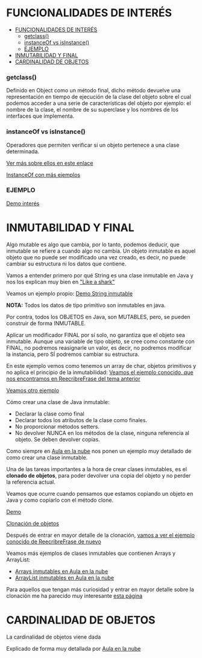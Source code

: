 # FUNCIONALIDADES DE INTERÉS

<!-- TOC -->
* [FUNCIONALIDADES DE INTERÉS](#funcionalidades-de-interés)
    * [getclass()](#getclass)
    * [instanceOf vs isInstance()](#instanceof-vs-isinstance)
    * [EJEMPLO](#ejemplo)
* [INMUTABILIDAD Y FINAL](#inmutabilidad-y-final)
* [CARDINALIDAD DE OBJETOS](#cardinalidad-de-objetos)
<!-- TOC -->

### getclass()
Definido en Object como un método final, dicho método devuelve una representación en tiempo de ejecución de
la clase del objeto sobre el cual podemos acceder a una serie de características del objeto por ejemplo: el nombre 
de la clase, el nombre de su superclase y los nombres de los interfaces que implementa.

### instanceOf vs isInstance()
Operadores que permiten verificar si un objeto pertenece a una clase determinada. 

[Ver más sobre ellos en este enlace](https://ifgeekthen.nttdata.com/es/que-es-y-como-utilizar-instanceof-en-java)

[InstanceOf con más ejemplos](https://codegym.cc/groups/posts/105-how-the-instanceof-operator-works)

### EJEMPLO
[Demo interés](DemoInteres.java)

# INMUTABILIDAD Y FINAL

Algo mutable es algo que cambia, por lo tanto, podemos deducir, que inmutable se refiere a cuando algo no cambia.
Un objeto inmutable es aquel objeto que no puede ser modificado una vez creado, es decir, no puede cambiar su 
estructura ni los datos que contiene.

Vamos a entender primero por qué String es una clase inmutable en Java y nos los explican muy bien en ["Like a 
shark"](https://www.youtube.com/watch?v=XtrFCtsXSl0)

Veamos un ejemplo propio:
[Demo String inmutable](inmutable/StringInmutable.java)

__NOTA:__ Todos los datos de tipo primitivo son inmutables en java.

Por contra, todos los OBJETOS en Java, son MUTABLES, pero, se pueden construir de forma INMUTABLE.

Aplicar un modificador FINAL por sí solo, no garantiza que el objeto sea inmutable. Aunque una variable de tipo 
objeto, se cree como constante con FINAL, no podremos reasignarle un valor, es decir, no podremos modificar la 
instancia, pero SÍ podremos cambiar su estructura.

En este ejemplo vemos como tenemos un array de char, objetos primitivos y no aplica el principio de la inmutabilidad:
[Veamos el ejemplo conocido, que nos encontramos en ReecribreFrase del tema anterior](inmutable/ReescribeFrase.java)

[Veamos otro ejemplo](inmutable/InmutabilidadVSFinal.java)

Cómo crear una clase de Java inmutable:
- Declarar la clase como final
- Declarar todos los atributos de la clase como finales.
- No proporcionar métodos setters.
- No devolver NUNCA en los métodos de la clase, ninguna referencia al objeto. Se deben devolver copias.

Como siempre en [Aula en la nube](https://www.youtube.com/watch?v=72i5vVL3Sc0&list=PLG1qdjD__qH6ULjW5iN8E45m5nkaCNbUu&index=110) nos ponen un ejemplo muy detallado de como crear 
una clase inmutable.

Una de las tareas importantes a la hora de crear clases inmutables, es el __clonado de objetos__, para poder devolver 
una copia del objeto y no perder la referencia actual.

Veamos que ocurre cuando pensamos que estamos copiando un objeto en Java y como copiarlo con el método clone.

[Demo](inmutable/DemoMutable.java)

[Clonación de objetos](4_1_Clonacion.md)

Después de entrar en mayor detalle de la clonación, [vamos a ver el ejemplo conocido de ReecribreFrase de nuevo](inmutable/ReescribeFraseInmutable.java)

Veamos más ejemplos de clases inmutables que contienen Arrays y ArrayList:

- [Arrays inmutables en Aula en la nube](https://www.youtube.com/watch?v=5CX4PiQUP5k&list=PLG1qdjD__qH6ULjW5iN8E45m5nkaCNbUu&index=113)
- [ArrayList inmutables en Aula en la nube](https://www.youtube.com/watch?v=ua7OoQKsdRQ&list=PLG1qdjD__qH6ULjW5iN8E45m5nkaCNbUu&index=115&t=324s)

Para aquellos que tengan más curiosidad y entrar en mayor detalle sobre la clonación me ha parecido muy interesante 
[esta página](https://www.digitalocean.com/community/tutorials/java-clone-object-cloning-java)

# CARDINALIDAD DE OBJETOS

La cardinalidad de objetos viene dada

Explicado de forma muy detallada por [Aula en la nube](https://www.youtube.com/watch?v=r-H3VYQujgo&list=PLG1qdjD__qH6ULjW5iN8E45m5nkaCNbUu&index=100)
